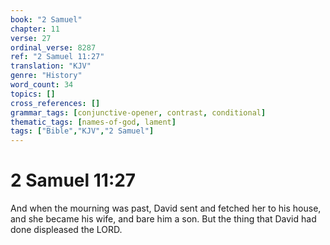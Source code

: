 ```yaml
---
book: "2 Samuel"
chapter: 11
verse: 27
ordinal_verse: 8287
ref: "2 Samuel 11:27"
translation: "KJV"
genre: "History"
word_count: 34
topics: []
cross_references: []
grammar_tags: [conjunctive-opener, contrast, conditional]
thematic_tags: [names-of-god, lament]
tags: ["Bible","KJV","2 Samuel"]
---
```


# 2 Samuel 11:27

And when the mourning was past, David sent and fetched her to his house, and she became his wife, and bare him a son. But the thing that David had done displeased the LORD.

